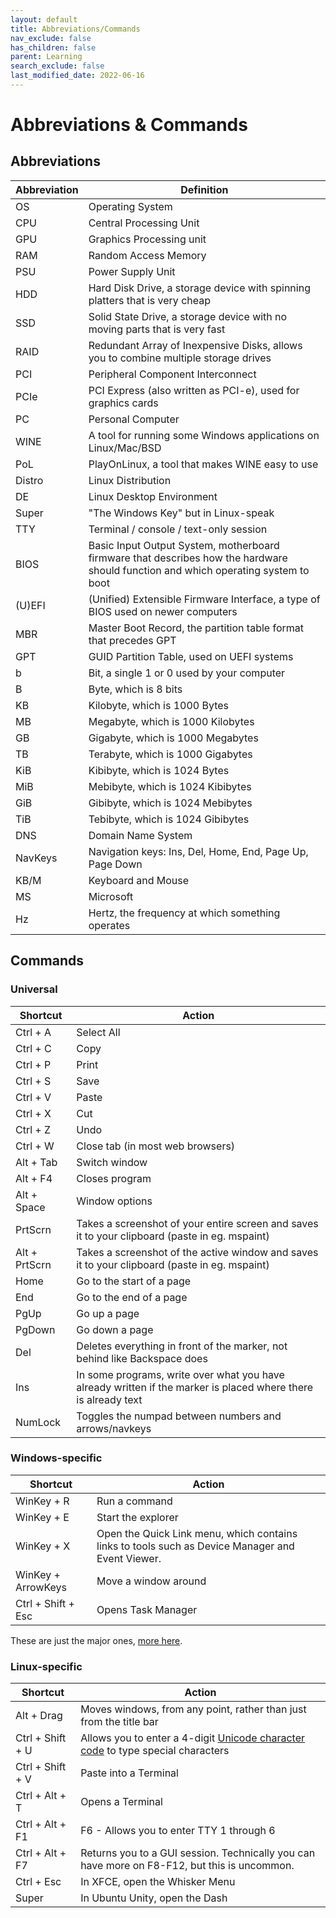 ```yaml
---
layout: default
title: Abbreviations/Commands
nav_exclude: false
has_children: false
parent: Learning
search_exclude: false
last_modified_date: 2022-06-16
---
```


# Abbreviations & Commands

## Abbreviations

| Abbreviation | Definition |
| ----------- | ----------- |
| OS | Operating System |
| CPU | Central Processing Unit |
| GPU | Graphics Processing unit |
| RAM | Random Access Memory |
| PSU | Power Supply Unit |
| HDD | Hard Disk Drive, a storage device with spinning platters that is very cheap |
| SSD | Solid State Drive, a storage device with no moving parts that is very fast |
| RAID | Redundant Array of Inexpensive Disks, allows you to combine multiple storage drives |
| PCI | Peripheral Component Interconnect |
| PCIe | PCI Express (also written as PCI-e), used for graphics cards |
| PC | Personal Computer |
| WINE | A tool for running some Windows applications on Linux/Mac/BSD |
| PoL | PlayOnLinux, a tool that makes WINE easy to use |
| Distro | Linux Distribution |
| DE | Linux Desktop Environment |
| Super | "The Windows Key" but in Linux-speak |
| TTY | Terminal / console / text-only session |
| BIOS | Basic Input Output System, motherboard firmware that describes how the hardware should function and which operating system to boot |
| (U)EFI | (Unified) Extensible Firmware Interface, a type of BIOS used on newer computers |
| MBR |  Master Boot Record, the partition table format that precedes GPT |
| GPT | GUID Partition Table, used on UEFI systems |
| b | Bit, a single 1 or 0 used by your computer |
| B | Byte, which is 8 bits |
| KB  | Kilobyte, which is 1000 Bytes |
| MB | Megabyte, which is 1000 Kilobytes |
| GB | Gigabyte, which is 1000 Megabytes |
| TB | Terabyte, which is 1000 Gigabytes |
| KiB | Kibibyte, which is 1024 Bytes |
| MiB | Mebibyte, which is 1024 Kibibytes |
| GiB | Gibibyte, which is 1024 Mebibytes |
| TiB | Tebibyte, which is 1024 Gibibytes |
| DNS | Domain Name System |
| NavKeys | Navigation keys: Ins, Del, Home, End, Page Up, Page Down |
| KB/M | Keyboard and Mouse |
| MS | Microsoft |
| Hz | Hertz, the frequency at which something operates  |

<!-- Note: It is debated whether kilobytes/megabytes//gigabytes/terabytes should be in multiples of 1000 or 1024. You should use context to decide which application uses which multiple.-->

## Commands

### Universal

| Shortcut | Action |
| -------- | ------ |
| Ctrl + A | Select All |
| Ctrl + C | Copy |
| Ctrl + P | Print |
| Ctrl + S | Save |
| Ctrl + V | Paste |
| Ctrl + X | Cut |
| Ctrl + Z | Undo |
| Ctrl + W | Close tab (in most web browsers) |
| Alt + Tab | Switch window |
| Alt + F4 | Closes program |
| Alt + Space | Window options |
| PrtScrn | Takes a screenshot of your entire screen and saves it to your clipboard (paste in eg. mspaint) |
| Alt + PrtScrn | Takes a screenshot of the active window and saves it to your clipboard (paste in eg. mspaint) |
| Home | Go to the start of a page |
| End | Go to the end of a page |
| PgUp | Go up a page |
| PgDown | Go down a page |
| Del | Deletes everything in front of the marker, not behind like Backspace does |
| Ins | In some programs, write over what you have already written if the marker is placed where there is already text |
| NumLock | Toggles the numpad between numbers and arrows/navkeys |

### Windows-specific

| Shortcut | Action |
| -------- | ------ |
| WinKey + R | Run a command |
| WinKey + E | Start the explorer |
| WinKey + X | Open the Quick Link menu, which contains links to tools such as Device Manager and Event Viewer. |
| WinKey + ArrowKeys | Move a window around |
| Ctrl + Shift + Esc | Opens Task Manager |

These are just the major ones, [more here](https://support.microsoft.com/en-us/help/12445/windows-keyboard-shortcuts).

### Linux-specific

| Shortcut | Action |
| -------- | ------ |
| Alt + Drag | Moves windows, from any point, rather than just from the title bar |
| Ctrl + Shift + U | Allows you to enter a 4-digit [Unicode character code](https://en.wikipedia.org/wiki/List_of_Unicode_characters) to type special characters |
| Ctrl + Shift + V | Paste into a Terminal |
| Ctrl + Alt + T | Opens a Terminal |
| Ctrl + Alt + F1|F6 - Allows you to enter TTY 1 through 6 |
| Ctrl + Alt + F7 | Returns you to a GUI session. Technically you can have more on F8-F12, but this is uncommon. |
| Ctrl + Esc | In XFCE, open the Whisker Menu |
| Super | In Ubuntu Unity, open the Dash |

